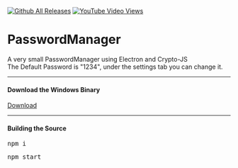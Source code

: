[![Github All Releases](https://img.shields.io/github/downloads/peter12908/PasswordManager/total.svg)]()
<a href="https://www.youtube.com/watch?v=iciQDxmmy2Q"><img alt="YouTube Video Views" src="https://img.shields.io/youtube/views/iciQDxmmy2Q?style=social"></a>
# PasswordManager
A very small PasswordManager using Electron and Crypto-JS
<br>The Default Password is "1234", under the settings tab you can change it.
<Hr>
<h4>Download the Windows Binary</h4>
<a href="https://github.com/peter12908/PasswordManager/releases/download/1.0.0/PasswordManager-win32-x64.zip">Download</a>
<Hr>
<h4>Building the Source</h4>
  <pre>npm i</pre>
  <pre>npm start</pre>

